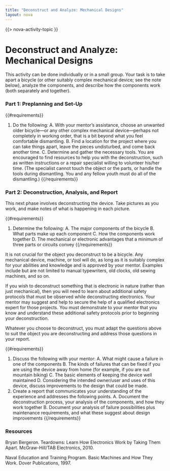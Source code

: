 ```yaml
---
title: "Deconstruct and Analyze: Mechanical Designs"
layout: nova
---
```


{{> nova-activity-topic }}

# Deconstruct and Analyze: Mechanical Designs

This activity can be done individually or in a small group. Your task is to take apart a bicycle (or other suitably complex mechanical device; see the note below), analyze the components, and describe how the components work (both separately and together).

### Part 1: Preplanning and Set-Up

{{#requirements}}
1. Do the following:
    A. With your mentor’s assistance, choose an unwanted older bicycle—or any other complex mechanical device—perhaps not completely in working order, that is a bit beyond what you feel comfortable dismantling.
    B. Find a location for the project where you can take things apart, leave the pieces undisturbed, and come back another time.
    C. Determine and gather the necessary tools. You are encouraged to find resources to help you with the deconstruction, such as written instructions or a repair specialist willing to volunteer his/her time. (The specialist cannot touch the object or the parts, or handle the tools during dismantling. You and any fellow youth must do all of the dismantling.)
{{/requirements}}

### Part 2: Deconstruction, Analysis, and Report

This next phase involves deconstructing the device. Take pictures as you work, and make notes of what is happening in each picture.

{{#requirements}}
1. Determine the following:
    A. The major components of the bicycle
    B. What parts make up each component
    C. How the components work together
    D. The mechanical or electronic advantages that a minimum of three parts or circuits convey
{{/requirements}}

It is not crucial for the object you deconstruct to be a bicycle. Any mechanical device, machine, or tool will do, as long as it is suitably complex for your abilities and knowledge and is approved by your mentor. Examples include but are not limited to manual typewriters, old clocks, old sewing machines, and so on.

If you wish to deconstruct something that is electronic in nature (rather than just mechanical), then you will need to learn about additional safety protocols that must be observed while deconstructing electronics. Your mentor may suggest and help to secure the help of a qualified electronics expert for those projects. You must demonstrate to your mentor that you know and understand these additional safety protocols prior to beginning your deconstruction.

Whatever you choose to deconstruct, you must adapt the questions above to suit the object you are deconstructing and address those questions in your report.

{{#requirements}}
1. Discuss the following with your mentor:
    A. What might cause a failure in one of the components
    B. The kinds of failures that can be fixed if you are using the device away from home (for example, if you are out mountain biking)
    C. The basic elements of keeping the device well maintained
    D. Considering the intended owner/user and uses of this device, discuss improvements to the design that could be made.
2. Create a report that communicates your understanding of the experience and addresses the following points.
    A. Document the deconstruction process, your analysis of the components, and how they work together
    B. Document your analysis of failure possibilities plus maintenance requirements, and what these suggest about design improvements
{{/requirements}}

### Resources

Bryan Bergeron. Teardowns: Learn How Electronics Work by Taking Them Apart. McGraw-Hill/TAB Electronics, 2010.

Naval Education and Training Program. Basic Machines and How They Work. Dover Publications, 1997.

